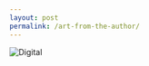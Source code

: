 ```yaml
---
layout: post
permalink: /art-from-the-author/
---
```


<img class="author-art"
     alt="Digital" title="Digital"
     src="/images/Liz-3Digital.jpg" />
